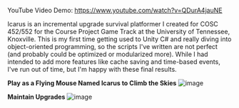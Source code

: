 YouTube Video Demo: https://www.youtube.com/watch?v=QDurA4jauNE

Icarus is an incremental upgrade survival platformer I created for COSC 452/552 for the Course Project Game Track at the University of Tennessee, Knoxville. This is my first time getting used to Unity C# and really diving into object-oriented programming, so the scripts I've written are not perfect (and probably could be optimized or modularized more).  While I had intended to add more features like cache saving and time-based events, I've run out of time, but I'm happy with these final results.

**Play as a Flying Mouse Named Icarus to Climb the Skies**
![image](https://github.com/user-attachments/assets/7a0d993e-9035-43eb-8944-30e71ba58ead)

**Maintain Upgrades**
![image](https://github.com/user-attachments/assets/0be902a9-08a9-435c-b253-564f51e6b39b)
